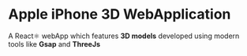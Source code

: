 # Apple iPhone 3D WebApplication
A React⚛ webApp which features **3D models** developed using modern tools like **Gsap** and **ThreeJs** 

